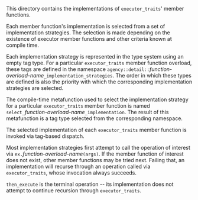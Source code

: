 This directory contains the implementations of `executor_traits`' member functions.

Each member function's implementation is selected from a set of
implementation strategies. The selection is made depending on the existence of
executor member functions and other criteria known at compile time.

Each implementation strategy is represented in the type system using an empty
tag type. For a particular `executor_traits` member function overload, these
tags are defined in the namespace
`agency::detail::`*function-overload-name*`_implementation_strategies`. The order in which these types are defined is also the priority with which the corresponding implementation strategies are selected.

The compile-time metafunction used to select the implementation strategy for a
particular `executor_traits` member function is named
`select_`*function-overload-name*`_implementation`. The result of this
metafunction is a tag type selected from the corresponding namespace.

The selected implementation of each `executor_traits` member function is invoked via tag-based dispatch.

Most implementation strategies first attempt to call the operation of interest via `ex.`*function-overload-name*`(args)`. If the member function of interest does not exist, other member functions may be tried next. Failing that, an implementation will recurse through an operation called via `executor_traits`, whose invocation always succeeds.

`then_execute` is the terminal operation -- its implementation does not attempt to continue recursion through `executor_traits`.
